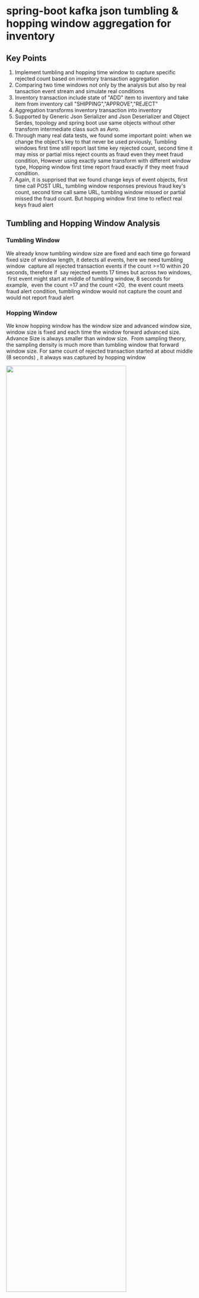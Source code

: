 # spring-boot kafka json tumbling & hopping window aggregation for inventory
## Key Points
  1. Implement tumbling and hopping time window to capture specific rejected count based on inventory transaction aggregation 
  2. Comparing two time windows not only by the analysis but also by real tansaction event stream and simulate real conditions 
  3. Inventory transaction include state of "ADD" item to inventory and take item from inventory call "SHIPPING","APPROVE","REJECT"
  4. Aggregation transforms inventory transaction into inventory
  5. Supported by Generic Json Serializer and Json Deserializer and Object Serdes, topology and spring boot use same objects without
     other transform intermediate class such as Avro.
  6. Through many real data tests, we found some important point: when we change the object's key to that never be used prviously,
     Tumbling windows first time still report last time key rejected count, second time it may miss or partial miss reject counts as 
     fraud even they meet fraud condition, However using exactly same transform with different window type, Hopping window first time 
     report fraud exactly if they meet fraud condition.
  7. Again, it is supprised that we found change keys of event objects, first time call POST URL, tumbling window responses previous 
     fraud key's count, second time call same URL, tumbling window missed or partial missed the fraud count. But hopping window first 
     time to reflect real keys fraud alert
     
## Tumbling and Hopping Window Analysis
 
### Tumbling Window

   We already know tumbling window size are fixed and each time go forward fixed size of window length, it detects all events, here 
   we need tumbling window  capture all rejected transaction events if the count >=10 within 20 seconds, therefore if  say rejected 
   events 17 times but across two windows,  first event might start at middle of tumbling window, 8 seconds for example,  even the 
   count =17 and the count <20,  the event count meets fraud alert condition, tumbling window would not capture the count and would 
   not report fraud alert



### Hopping Window

  We know hopping window has the window size and advanced window size, window size is fixed and each time the window forward 
  advanced size. Advance Size is always smaller than window size.  From sampling theory, the sampling density is much more than 
  tumbling window that forward window size.
  For same count of rejected transaction started at about middle (8 seconds) , it always was captured by hopping window
  
  <img src="images/two-type-of-time-windows.png" width="80%" height="80%">

## Data Flow Chart
  
  <img src="images/work-flow-chart.png" width="80%" height="80%">

## Detail Topology for InventoryTransaction and Inventory Aggregation & Time Window 

  <img src="images/topology-for-kstream-processor.png" width="90%" height="90%">
 
  
## System configuration and Settings 
## Project Structure
  We create one project container modules, one module contains hopping window kstream processor and another module is tumbling window
  processor. each modules are mostly same except the kstream processors. 
  Under main project directory (spring-boot-kafka-json-tumbling-hopping-window-aggregation-inventory), we have docker-compose.yml
  and restart.sh, run restart.sh to start docker-container 
  
  <img src="images/project-structure-two-modules.png" width="35%" height="35%">
  

  
  
## docker-compose.yml

   We need to enphase two points of docker-compose.yml, 
   1. We set KAFKA_ADVERTISED_LISTENERS: PLAINTEXT://localhost:9092, and expose 9092, in our code we alse use thus external same host
      as bootstrap-server because we find spring boot @Kafkalistener of consumer, not care boostrap-server configure, only point 
      localhost:9092, when I use localhost:29092, it issued "127.0.0.1:9092 Node -1, broker connection refused" error message
   2. We need set kafka network explicity name, here is "kafka_same_host_net", otherwise docker compose take current directory
      spring-boot-kafka-json-tumbling-hopping-window-aggregation-inventory-default as network name, when we start similiar docker-
      compose.yml in different diectory name, it complained spring-boot-kafka-json-tumbling-hopping-window-aggregation-inventory-
      default not found , refuse start 
   
            version: '3'
            services:
              zookeeper:
                image: confluentinc/cp-zookeeper:6.0.0
                hostname: zookeeper
                container_name: zookeeper
                ports:
                  - "32181:32181"
                environment:
                  ZOOKEEPER_CLIENT_PORT: 32181
                  ZOOKEEPER_TICK_TIME: 2000
                networks:
                  - kafka_network
              kafka:
                image: confluentinc/cp-enterprise-kafka:6.0.0
                hostname: kafka
                container_name: kafka
                depends_on:
                  - zookeeper
                ports:
                  - "29092:29092"
                  - "9092:9092"
                environment:
                  KAFKA_BROKER_ID: 1
                  KAFKA_ZOOKEEPER_CONNECT: 'zookeeper:32181'
                  KAFKA_LISTENER_SECURITY_PROTOCOL_MAP: PLAINTEXT:PLAINTEXT,PLAINTEXT_HOST:PLAINTEXT
                  KAFKA_ADVERTISED_LISTENERS: PLAINTEXT://localhost:9092,PLAINTEXT_HOST://localhost:29092
                  KAFKA_OFFSETS_TOPIC_REPLICATION_FACTOR: 1
                  KAFKA_GROUP_INITIAL_REBALANCE_DELAY_MS: 0
                  KAFKA_TRANSACTION_STATE_LOG_MIN_ISR: 1
                  KAFKA_TRANSACTION_STATE_LOG_REPLICATION_FACTOR: 1
                networks:
                  - kafka_network

            networks:
              kafka_network:
                name: kafka_same_host_net
  
## Data Modeling
   
### InventoryTransaction
        @Data
        @NoArgsConstructor
        @AllArgsConstructor
        @Builder
        @ToString
        public class InventoryTransaction {

            private Long itemId;
            private String itemName;
            private Long quantity;
            private BigDecimal price = BigDecimal.ZERO;
            private Integer count;

            @JsonFormat(shape = JsonFormat.Shape.STRING,
                        pattern = "dd-MM-yyyy hh:mm:ss")
            public Date time;
            @Builder.Default
            public InventoryTransactionState state = InventoryTransactionState.CREATED;

            public TransactionRequestState transactionRequest;

            public static enum InventoryTransactionState {
                CREATED, APPROVED, REJECTED
            }
            public static enum TransactionRequestState {
                ADD,SHIPPING
            }
        }

    
    
  
  
## Detail information, diagrams, settings and running, code analysis, testing result analysis as below link

  [spring-boot kafka json tumbling & hopping window aggregation for inventory/](https://johnzhang320.com/spring-boot-kafka-json-tumbling-and-hopping-window-aggregation-for-inventory/)
 
  
 ## My Kafka Related Links
 
  [spring-boot-kafka-json-stateful-aggregation/](https://johnzhang320.com/spring-boot-kafka-json-stateful-aggregation)
  
  [spring-boot kafka json stream/](https://johnzhang320.com/spring-boot-kafka-json-stream)
  
  [Spring boot connects to AWS EC2 Kafka docker container/](https://johnzhang320.com/kafka-aws-ec2-kafka-docker/)
  
  [Spring-boot kafka event driven/](https://johnzhang320.com/spring-boot-kafka-event-driven)
 
  [Spring-boot kafka stream sorted unique word count/](https://johnzhang320.com/sorted-unique-word-count/)
 
  
   

